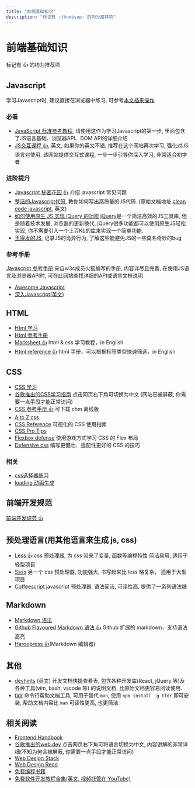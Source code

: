 ```yaml
---
title: "前端基础知识"
description: "标记有 :thumbsup: 的均为推荐项"
---
```


# 前端基础知识

标记有 :thumbsup: 的均为推荐项

## Javascript
学习Javascript时, 建议直接在浏览器中练习, 可参考[本文档来操作](./learning/?id=使用-chrome-开发者工具学习)

### 必看
- [JavaScript 标准参考教程](http://javascript.ruanyifeng.com/), 请使用这作为学习Javascript的第一步, 里面包含了JS语言基础、浏览器API、DOM API的详细介绍
- [JS交互课程 :thumbsup:](https://learnjavascript.online/), 英文, 如果你的英文不错, 推荐在这个网站再次学习, 强化对JS语言对使用. 该网站提供交互式课程, 一步一步引导你深入学习, 非常适合初学者

### 进阶提升
- [Javascript 秘密花园 :thumbsup:](http://bonsaiden.github.io/JavaScript-Garden/zh/) 介绍 javascript 常见问题
- [整洁的Javascript代码](https://github.com/beginor/clean-code-javascript), 教你如何写出高质量的JS代码. (原始文档地址 [clean code javascript](https://github.com/ryanmcdermott/clean-code-javascript), 英文)
- [如何使用原生 JS 实现 jQuery 的功能](https://github.com/nefe/You-Dont-Need-jQuery/blob/master/README.zh-CN.md) [jQuery](https://www.jquery123.com/)是一个简洁高效的JS工具库, 但是随着技术发展, 浏览器的更新换代, jQuery很多功能都可以使用原生JS轻松实现, 你不需要引入一个上百Kb的库来实现一个简单功能.
- [王得发的JS](https://wtfjs.com/), 记录JS的诡异行为, 了解这些能避免JS的一些莫名奇妙的bug

### 参考手册
[Javascript 参考手册](https://developer.mozilla.org/zh-CN/docs/Web/JavaScript) 来自w3c成员火狐编写的手册, 内容详尽且完善, 在使用JS语言及浏览器API时, 可在此网站查找详细的API或语言文档说明


- [Awesome Javascript](https://github.com/wwsun/awesome-javascript)
- [深入Javascript(英文)](https://exploringjs.com/deep-js/toc.html)


## HTML

- [Html 学习](http://zh.html.net/tutorials/html/)
- [Html 参考手册](http://w3school.com.cn/html/index.asp)
- [Marksheet :thumbsup:](http://marksheet.io/) html & css 学习教程，in English
- [Html reference :thumbsup:](http://htmlreference.io/) html 手册，可以根据标签类型快速筛选，in English

## CSS

- [CSS 学习](http://www.w3school.com.cn/css/)
- [谷歌推出的CSS学习指南](https://web.dev/learn/css/) 点击网页右下角可切换为中文 (网站已被屏蔽, 你需要一点手段才能正常访问)
- [CSS 参考手册 :thumbsup:](http://css.doyoe.com/) 可下载 chm 离线版
- [A to Z css](http://www.atozcss.com/ 'CSS Screencasts for Designers & Developers')
- [CSS Reference](http://cssreference.io/) 可视化的 CSS 使用指南
- [CSS Pro Tips](https://github.com/AllThingsSmitty/css-protips)
- [Flexbox defense](http://www.flexboxdefense.com/) 使用游戏方式学习 CSS 的 Flex 布局
- [Defensive css](https://defensivecss.dev) 编写更健壮、适配性更好的 CSS 的技巧

### 相关
* [css选择器练习](https://css-speedrun.netlify.app/)
* [loading 动画生成](https://whirl.netlify.app/)

## 前端开发规范

[前端开发规范 :thumbsup:](./guideline.md)

## 预处理语言(用其他语言来生成 js, css)

- [Less :thumbsup:](http://www.lesscss.net/) css 预处理器, 为 css 带来了变量, 函数等编程特性 简洁易用, 适用于轻型项目
- [Sass](http://sass-lang.com/guide) 另一个 css 预处理器, 功能强大, 书写起来比 less 略复杂， 适用于大型项目
- [Coffeescript](http://coffeescript.org/) javascript 预处理器, 语法简洁, 可读性高, 提供了一系列语法糖

## Markdown

- [Markdown 语法](http://wowubuntu.com/markdown/)
- [Github Flavoured Markdown 语法 :thumbsup:](https://help.github.com/articles/github-flavored-markdown/) Github 扩展的 markdown，支持语法高亮
- [Haroopress :thumbsup:](http://pad.haroopress.com/user.html#download)(Markdown 编辑器)

## 其他

- [devhints](https://devhints.io) (英文) 开发文档快捷查看表, 包含各种开发库(React, jQuery 等)及 各种工具(vim, bash, vscode 等) 的说明文档, 比原始文档更容易阅读使用.
- [tldr](https://www.npmjs.com/package/tldr) 命令行帮助文档工具, 可用于替代 `man`, 使用 `npm install -g tldr` 即可安装, 帮助文档内容比 `man` 可读性更高, 也更简洁.

## 相关阅读
- [Frontend Handbook](http://www.frontendhandbook.com/)
- [谷歌推出的web.dev](https://web.dev/learn/) 点击网页右下角可将语言切换为中文, 内容讲解的非常详细(不知为何会被屏蔽, 你需要一点手段才能正常访问)
- [Web Design Stack](http://webdesignstack.com/)
- [Web Design Repo](http://www.webdesignrepo.com/)
- [免费编程书籍](https://github.com/EbookFoundation/free-programming-books/blob/master/free-programming-books-zh.md)
- [免费软件开发教程合集(英文, 视频托管在 YouTube)](https://www.tutorialist.io/)
